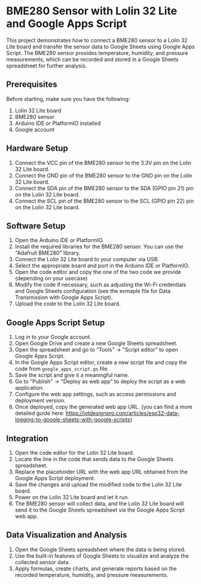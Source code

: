 # BME280 Sensor with Lolin 32 Lite and Google Apps Script

This project demonstrates how to connect a BME280 sensor to a Lolin 32 Lite board and transfer the sensor data to Google Sheets using Google Apps Script. The BME280 sensor provides temperature, humidity, and pressure measurements, which can be recorded and stored in a Google Sheets spreadsheet for further analysis.

## Prerequisites

Before starting, make sure you have the following:

1. Lolin 32 Lite board
2. BME280 sensor
3. Arduino IDE or PlatformIO installed
4. Google account

## Hardware Setup

1. Connect the VCC pin of the BME280 sensor to the 3.3V pin on the Lolin 32 Lite board.
2. Connect the GND pin of the BME280 sensor to the GND pin on the Lolin 32 Lite board.
3. Connect the SDA pin of the BME280 sensor to the SDA (GPIO pin 21) pin on the Lolin 32 Lite board.
4. Connect the SCL pin of the BME280 sensor to the SCL (GPIO pin 22) pin on the Lolin 32 Lite board.

## Software Setup

1. Open the Arduino IDE or PlatformIO.
2. Install the required libraries for the BME280 sensor. You can use the "Adafruit BME280" library.
3. Connect the Lolin 32 Lite board to your computer via USB.
4. Select the appropriate board and port in the Arduino IDE or PlatformIO.
5. Open the code editor and copy the one of the two code we provide (depending on your usecase)
6. Modify the code if necessary, such as adjusting the Wi-Fi credentials and Google Sheets configuration (see the exmaple file for Data Transmission with Google Apps Script).
7. Upload the code to the Lolin 32 Lite board.

## Google Apps Script Setup

1. Log in to your Google account.
2. Open Google Drive and create a new Google Sheets spreadsheet.
3. Open the spreadsheet and go to "Tools" -> "Script editor" to open Google Apps Script.
4. In the Google Apps Script editor, create a new script file and copy the code from `google_apps_script.gs` file.
5. Save the script and give it a meaningful name.
6. Go to "Publish" -> "Deploy as web app" to deploy the script as a web application.
7. Configure the web app settings, such as access permissions and deployment version.
8. Once deployed, copy the generated web app URL.
(you can find a more detailed guide here: https://iotdesignpro.com/articles/esp32-data-logging-to-google-sheets-with-google-scripts)

## Integration

1. Open the code editor for the Lolin 32 Lite board.
2. Locate the line in the code that sends data to the Google Sheets spreadsheet.
3. Replace the placeholder URL with the web app URL obtained from the Google Apps Script deployment.
4. Save the changes and upload the modified code to the Lolin 32 Lite board.
5. Power on the Lolin 32 Lite board and let it run.
6. The BME280 sensor will collect data, and the Lolin 32 Lite board will send it to the Google Sheets spreadsheet via the Google Apps Script web app.

## Data Visualization and Analysis

1. Open the Google Sheets spreadsheet where the data is being stored.
2. Use the built-in features of Google Sheets to visualize and analyze the collected sensor data.
3. Apply formulas, create charts, and generate reports based on the recorded temperature, humidity, and pressure measurements.
